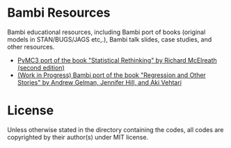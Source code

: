 # Bambi Resources
Bambi educational resources, including Bambi port of books (original models in STAN/BUGS/JAGS etc,.), Bambi talk slides, case studies, and other resources.

-  [PyMC3 port of the book "Statistical Rethinking" by Richard McElreath (second edition)](https://github.com/bambinos/resources/tree/master/Rethinking)
-  [(Work in Progress) Bambi port of the book "Regression and Other Stories" by Andrew Gelman, Jennifer Hill, and Aki Vehtari](https://github.com/bambinos/Bambi_resources/tree/master/ROS)


# License
Unless otherwise stated in the directory containing the codes, all codes are copyrighted by their author(s) under MIT license.

